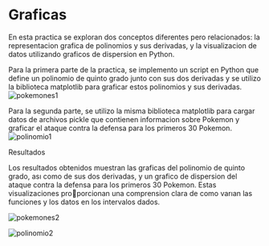 # Graficas
En esta practica se exploran dos conceptos diferentes pero relacionados: la representacion grafica de polinomios y sus derivadas, y la visualizacion de datos utilizando graficos de dispersion en Python.

Para la primera parte de la practica, se implemento un script en Python que define un polinomio de quinto grado junto con sus dos derivadas y se utilizo la biblioteca matplotlib para graficar estos polinomios y sus derivadas.
![pokemones1](https://github.com/LuisRosado/Graficas/assets/140114139/c1c2d1e5-8c1c-4f26-a091-370e396c9f0a)

Para la segunda parte, se utilizo la misma biblioteca matplotlib para cargar datos de archivos pickle que contienen informacion sobre Pokemon y graficar el ataque contra la defensa para los primeros 30 Pokemon.
![polinomio1](https://github.com/LuisRosado/Graficas/assets/140114139/37cabf43-ef41-4acb-a77e-9d4e6497145c)


Resultados

Los resultados obtenidos muestran las graficas del polinomio de quinto grado, ası como de sus dos derivadas, y un grafico de dispersion del ataque contra la defensa para los primeros 30 Pokemon. Estas visualizaciones proporcionan una comprension clara de como varıan las funciones y los datos en los intervalos dados.

![pokemones2](https://github.com/LuisRosado/Graficas/assets/140114139/b960b126-9015-4207-8722-a0b28d619847)

![polinomio2](https://github.com/LuisRosado/Graficas/assets/140114139/07cba662-de78-4832-bde2-740761a1ce00)

